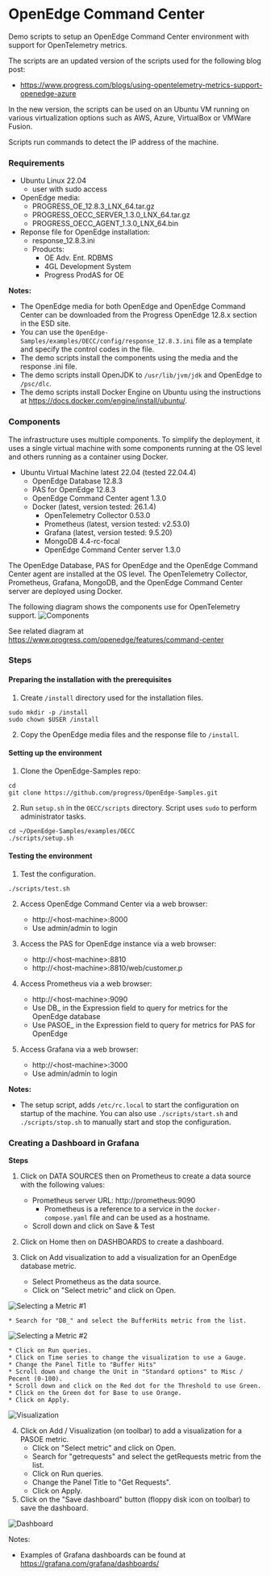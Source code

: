 # OpenEdge Command Center #

Demo scripts to setup an OpenEdge Command Center environment with support for OpenTelemetry metrics.

The scripts are an updated version of the scripts used for the following blog post:
* https://www.progress.com/blogs/using-opentelemetry-metrics-support-openedge-azure

In the new version, the scripts can be used on an Ubuntu VM running on various virtualization options such as AWS, Azure, VirtualBox or VMWare Fusion.

Scripts run commands to detect the IP address of the machine.

### Requirements 
* Ubuntu Linux 22.04
    * user with sudo access
* OpenEdge media:
    * PROGRESS_OE_12.8.3_LNX_64.tar.gz
    * PROGRESS_OECC_SERVER_1.3.0_LNX_64.tar.gz
    * PROGRESS_OECC_AGENT_1.3.0_LNX_64.bin
* Reponse file for OpenEdge installation:
    * response_12.8.3.ini
    * Products:
        * OE Adv. Ent. RDBMS
        * 4GL Development System
        * Progress ProdAS for OE

**Notes:**
* The OpenEdge media for both OpenEdge and OpenEdge Command Center can be downloaded from the Progress OpenEdge 12.8.x section in the ESD site.
* You can use the `OpenEdge-Samples/examples/OECC/config/response_12.8.3.ini` file as a template and specify the control codes in the file.
* The demo scripts install the components using the media and the response .ini file.
* The demo scripts install OpenJDK to `/usr/lib/jvm/jdk` and OpenEdge to `/psc/dlc`.
* The demo scripts install Docker Engine on Ubuntu using the instructions at https://docs.docker.com/engine/install/ubuntu/.

### Components 
The infrastructure uses multiple components. To simplify the deployment, it uses a single virtual machine with some components running at the OS level and others running as a container using Docker.

* Ubuntu Virtual Machine latest 22.04 (tested 22.04.4)
    * OpenEdge Database 12.8.3
    * PAS for OpenEdge 12.8.3
    * OpenEdge Command Center agent 1.3.0
    * Docker (latest, version tested: 26.1.4)
        * OpenTelemetry Collector 0.53.0
        * Prometheus (latest, version tested: v2.53.0)
        * Grafana (latest, version tested: 9.5.20)
        * MongoDB 4.4-rc-focal
        * OpenEdge Command Center server 1.3.0

The OpenEdge Database, PAS for OpenEdge and the OpenEdge Command Center agent are installed at the OS level.
The OpenTelemetry Collector, Prometheus, Grafana, MongoDB, and the OpenEdge Command Center server are deployed using Docker.

The following diagram shows the components use for OpenTelemetry support.
![Components](./images/diagram.png)

See related diagram at 
https://www.progress.com/openedge/features/command-center

### Steps

#### Preparing the installation with the prerequisites
1. Create `/install` directory used for the installation files.
~~~
sudo mkdir -p /install
sudo chown $USER /install
~~~

2. Copy the OpenEdge media files and the response file to `/install`.

#### Setting up the environment

1. Clone the OpenEdge-Samples repo:
~~~
cd
git clone https://github.com/progress/OpenEdge-Samples.git
~~~

2. Run `setup.sh` in the `OECC/scripts` directory. Script uses `sudo` to perform administrator tasks.
~~~
cd ~/OpenEdge-Samples/examples/OECC
./scripts/setup.sh
~~~

#### Testing the environment

1. Test the configuration.
~~~
./scripts/test.sh
~~~

2. Access OpenEdge Command Center via a web browser:
    * http://&lt;host-machine&gt;:8000
    * Use admin/admin to login

3. Access the PAS for OpenEdge instance via a web browser:
    * http://&lt;host-machine&gt;:8810
    * http://&lt;host-machine&gt;:8810/web/customer.p

4. Access Prometheus via a web browser:
    * http://&lt;host-machine&gt;:9090
    * Use DB_ in the Expression field to query for metrics for the OpenEdge database
    * Use PASOE_ in the Expression field to query for metrics for PAS for OpenEdge

5. Access Grafana via a web browser:
    * http://&lt;host-machine&gt;:3000
    * Use admin/admin to login

**Notes:**
* The setup script, adds `/etc/rc.local` to start the configuration on startup of the machine. You can also use `./scripts/start.sh` and `./scripts/stop.sh` to manually start and stop the configuration.

### Creating a Dashboard in Grafana

**Steps**

1. Click on DATA SOURCES then on Prometheus to create a data source with the following values:
    * Prometheus server URL: http://prometheus:9090
        * Prometheus is a reference to a service in the `docker-compose.yaml` file and can be used as a hostname.
    * Scroll down and click on Save & Test

2. Click on Home then on DASHBOARDS to create a dashboard.
3. Click on Add visualization to add a visualization for an OpenEdge database metric.
    * Select Prometheus as the data source.
    * Click on "Select metric" and click on Open.

![Selecting a Metric #1](./images/selecting_a_metric1.png)

    * Search for "DB_" and select the BufferHits metric from the list.

![Selecting a Metric #2](./images/selecting_a_metric2.png)

    * Click on Run queries.
    * Click on Time series to change the visualization to use a Gauge.
    * Change the Panel Title to "Buffer Hits"
    * Scroll down and change the Unit in "Standard options" to Misc / Pecent (0-100).
    * Scroll down and click on the Red dot for the Threshold to use Green.
    * Click on the Green dot for Base to use Orange.
    * Click on Apply.

![Visualization](./images/bufferhits_visualization.png)

4. Click on Add / Visualization (on toolbar) to add a visualization for a PASOE metric.
    * Click on "Select metric" and click on Open.
    * Search for "getrequests" and select the getRequests metric from the list.
    * Click on Run queries.
    * Change the Panel Title to "Get Requests".
    * Click on Apply.
5. Click on the "Save dashboard" button (floppy disk icon on toolbar) to save the dashboard.

![Dashboard](./images/openedge_dashboard.png)

Notes:
* Examples of Grafana dashboards can be found at https://grafana.com/grafana/dashboards/
